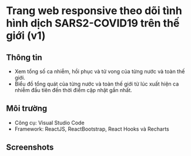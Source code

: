 # Trang web responsive theo dõi tình hình dịch SARS2-COVID19 trên thế giới (v1)

## Thông tin

* Xem tổng số ca nhiễm, hồi phục và tử vong của từng nước và toàn thế giới.
* Biểu đồ tổng quát của từng nước và toàn thế giới từ lúc xuất hiện ca nhiễm đầu tiên đến thời điểm cập nhật gần nhất.

## Môi trường

* Công cụ: Visual Studio Code
* Framework: ReactJS, ReactBootstrap, React Hooks và Recharts

## Screenshots


